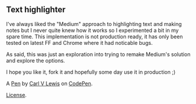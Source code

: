 Text highlighter
----------------
I've always liked the "Medium" approach to highlighting text and making notes but I never quite knew how it works so I experimented a bit in my spare time.
This implementation is not production ready, it has only been tested on latest FF and Chrome where it had noticable bugs. 

As said, this was just an exploration into trying to remake Medium's solution and explore the options.

I hope you like it, fork it and hopefully some day use it in production ;)

A [Pen](http://codepen.io/carlvlewis/pen/QKRENP) by [Carl V Lewis](http://codepen.io/carlvlewis) on [CodePen](http://codepen.io/).

[License](http://codepen.io/carlvlewis/pen/QKRENP/license).